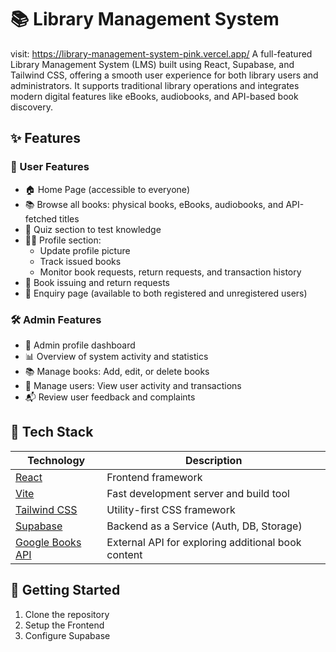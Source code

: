 # 📚 Library Management System
visit: https://library-management-system-pink.vercel.app/
A full-featured Library Management System (LMS) built using React, Supabase, and Tailwind CSS, offering a smooth user experience for both library users and administrators. It supports traditional library operations and integrates modern digital features like eBooks, audiobooks, and API-based book discovery.

## ✨ Features
### 👥 User Features
- 🏠 Home Page (accessible to everyone)
- 📚 Browse all books: physical books, eBooks, audiobooks, and API-fetched titles
- 🧠 Quiz section to test knowledge
- 🙍‍♂️ Profile section:
    - Update profile picture
    - Track issued books
    - Monitor book requests, return requests, and transaction history
- 📖 Book issuing and return requests
- 📨 Enquiry page (available to both registered and unregistered users)

### 🛠️ Admin Features
- 👤 Admin profile dashboard
- 📊 Overview of system activity and statistics
- 📚 Manage books: Add, edit, or delete books
- 👥 Manage users: View user activity and transactions
- 📬 Review user feedback and complaints

## 🧰 Tech Stack
| Technology                                              | Description                                        |
| ------------------------------------------------------- | -------------------------------------------------- |
| [React](https://reactjs.org/)                           | Frontend framework                                 |
| [Vite](https://vitejs.dev/)                             | Fast development server and build tool             |
| [Tailwind CSS](https://tailwindcss.com/)                | Utility-first CSS framework                        |
| [Supabase](https://supabase.com/)                       | Backend as a Service (Auth, DB, Storage)           |
| [Google Books API](https://developers.google.com/books) | External API for exploring additional book content |

## 🔧 Getting Started
1. Clone the repository
2. Setup the Frontend
3. Configure Supabase
